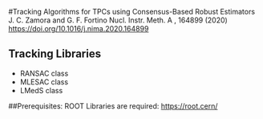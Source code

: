 #Tracking Algorithms for TPCs using Consensus-Based Robust Estimators
J. C. Zamora and G. F. Fortino
Nucl. Instr. Meth. A , 164899 (2020)
https://doi.org/10.1016/j.nima.2020.164899

## Tracking Libraries
* RANSAC class
* MLESAC class
* LMedS class

##Prerequisites:
ROOT Libraries are required: https://root.cern/
